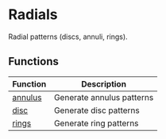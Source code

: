 # Radials

Radial patterns (discs, annuli, rings).

## Functions

| Function | Description |
|----------|-------------|
| [annulus](annulus.md) | Generate annulus patterns |
| [disc](disc.md) | Generate disc patterns |
| [rings](rings.md) | Generate ring patterns |
